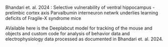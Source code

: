 Bhandari et. al. 2024 : Selective vulnerability of ventral hippocampus - prelimbic cortex axis Parvalbumin interneuron netwrk underlies learning deficits of Fragile-X syndrome mice

AVailable here is the Deeplabcut model for tracking of the mouse and objects and custom code for analysis of behavior data and electrophysiology data processed as documented in Bhandari et. al. 2024. 
